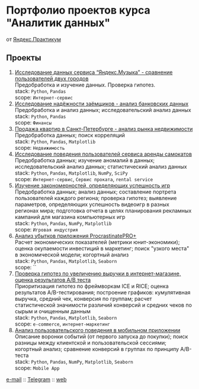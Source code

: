 # Портфолио проектов курса "Аналитик данных" 
от [Яндекс.Практикум](https://practicum.yandex.ru/data-analyst/)

## Проекты
1. [Исследование данных сервиса “Яндекс.Музыка” - сравнение пользователей двух городов](/01_research_yandex_music) <br />
   Предобработка и изучение данных. Проверка гипотез.<br />
   stack: `Python`, `Pandas` <br />
   scope: `Интернет-сервис`
2. [Исследование надёжности заёмщиков - анализ банковских данных](/02_assess_reliability_of_bank_borrowers) <br />
   Предобработка и анализ данных; исследовательский анализ данных<br />
   stack: `Python`, `Pandas` <br />
   scope: `Финансы`
3. [Продажа квартир в Санкт-Петербурге - анализ рынка недвижимости](03_research_ads_for_sale_of_apartments)<br />
   Предобработка данных; поиск корреляций<br />
   stack: `Python`, `Pandas`, `Matplotlib` <br />
   scope: `Недвижимость`
4. [Исследование поведения пользователей сервиса аренды самокатов](04_research_behavior_users_of_rental_service) <br />
   Предобработка данных; изучение аномалий в данных; исследовательский анализ данных; статистический анализ данных<br />
   stack: `Python`, `Pandas`, `Matplotlib`, `NumPy`, `SciPy` <br />
   scope: `Интернет-сервис`, `Cервис проката`, `rental service`
5. [Изучение закономерностей, определяющих успешность игр](05_research_videogames_market) <br />
   Предобработка данных; анализ данных; составление портрета пользователей каждого региона; проверка гипотез; выявление параметров, определяющих успешность видеоигр в разных регионах мира; подготовка отчета в целях планирования рекламных кампаний для магазина компьютерных игр<br />
   stack: `Python`, `Pandas`, `NumPy`, `Matplotlib` <br />
   scope: `Игровая индустрия`
6. [Анализ убытков приложения ProcrastinatePRO+](06_analytics_of_customer_acquisition_channels)<br />
   Расчет экономических показателей (метрики юнит-экономики); оценка окупаемости инвестиций в маркетинг; поиск "узкого места" в экономической модели; когортный анализ<br />
   stack: `Python`, `Pandas`, `Matplotlib`, `Seaborn` <br />
   scope: ``
7. [Проверка гипотез по увеличению выручки в интернет-магазине, оценка результатов A/B теста](07_hypothesis_and_a-b_testing) <br />
   Приоритизация гипотез по фреймворкам ICE и RICE; оценка результатов A/B-тестирования; построение графиков: кумулятивная выручка, средний чек, конверсия по группам; расчет статистической значимости различий конверсий и средних чеков по сырым и очищенным данным<br />
   stack: `Python`, `Pandas`, `Matplotlib`, `Seaborn` <br />
   scope: `e-commerce`, `интернет-маркетинг`
8. [Анализ пользовательского поведения в мобильном приложении](08_event_analytics_mobile_app)<br />
   Описание воронки событий (от первого запуска до покупки); поиск разницы между клиентской и пользовательской сессиями; когортный анализ; сравнение конверсий в группах по принципу A/B-теста <br />
   stack: `Python`, `Pandas`, `NumPy`, `Matplotlib`, `Seaborn`<br />
   scope: `Mobile App`

<span align="center">[e-mail](mailto:mail@aboro.ru) :: [Telegram](https://t.me/aboro_net) :: [web](http://aboro.net/)</span>
